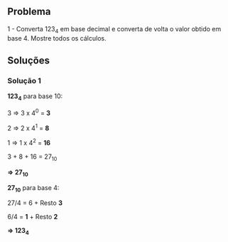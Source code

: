 ## Problema

1 - Converta 123<sub>4</sub> em base decimal e converta de volta o valor obtido em base 4. Mostre todos os cálculos.

## Soluções

### Solução 1

**123<sub>4</sub>** para base 10:

3 => 3 x 4<sup>0</sup> = **3**

2 => 2 x 4<sup>1</sup> = **8**

1 => 1 x 4<sup>2</sup> = **16**

3 + 8 + 16 = 27<sub>10</sub>

**=> 27<sub>10</sub>**

**27<sub>10</sub>** para base 4:

27/4 = 6 + Resto **3**

6/4 = **1** + Resto **2**

**=> 123<sub>4</sub>**
